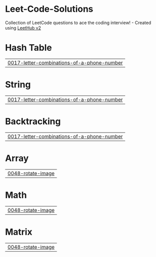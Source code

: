# Leet-Code-Solutions
Collection of LeetCode questions to ace the coding interview! - Created using [LeetHub v2](https://github.com/arunbhardwaj/LeetHub-2.0)


# Hash Table
|  |
| ------- |
| [0017-letter-combinations-of-a-phone-number](https://github.com/vp81vishnu/Leet-Code-Solutions/tree/master/0017-letter-combinations-of-a-phone-number) |
# String
|  |
| ------- |
| [0017-letter-combinations-of-a-phone-number](https://github.com/vp81vishnu/Leet-Code-Solutions/tree/master/0017-letter-combinations-of-a-phone-number) |
# Backtracking
|  |
| ------- |
| [0017-letter-combinations-of-a-phone-number](https://github.com/vp81vishnu/Leet-Code-Solutions/tree/master/0017-letter-combinations-of-a-phone-number) |
# Array
|  |
| ------- |
| [0048-rotate-image](https://github.com/vp81vishnu/Leet-Code-Solutions/tree/master/0048-rotate-image) |
# Math
|  |
| ------- |
| [0048-rotate-image](https://github.com/vp81vishnu/Leet-Code-Solutions/tree/master/0048-rotate-image) |
# Matrix
|  |
| ------- |
| [0048-rotate-image](https://github.com/vp81vishnu/Leet-Code-Solutions/tree/master/0048-rotate-image) |